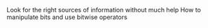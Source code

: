 Look for the right sources of information without much help
How to manipulate bits and use bitwise operators

